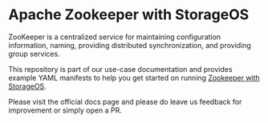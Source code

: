 # Apache Zookeeper with StorageOS

ZooKeeper is a centralized service for maintaining configuration information,
naming, providing distributed synchronization, and providing group services.

This repository is part of our use-case documentation and provides example YAML manifests to help you get started on running [Zookeeper with StorageOS](https://docs.storageos.com/docs/usecases/kubernetes/zookeeper).

Please visit the official docs page and please do leave us feedback for improvement or simply open a PR.
